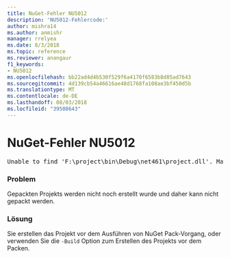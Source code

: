 ```yaml
---
title: NuGet-Fehler NU5012
description: 'NU5012-Fehlercode:'
author: mishra14
ms.author: anmishr
manager: rrelyea
ms.date: 8/3/2018
ms.topic: reference
ms.reviewer: anangaur
f1_keywords:
- NU5012
ms.openlocfilehash: bb22ad4d4b530f529f6a4170f6583b8d85ad7643
ms.sourcegitcommit: 4d139cb54a46616ae48d1768fa108ae3bf450d5b
ms.translationtype: MT
ms.contentlocale: de-DE
ms.lasthandoff: 08/03/2018
ms.locfileid: "39508643"
---
```

# <a name="nuget-error-nu5012"></a>NuGet-Fehler NU5012
<pre>Unable to find 'F:\project\bin\Debug\net461\project.dll'. Make sure the project has been built.</pre>

### <a name="issue"></a>Problem

Gepackten Projekts werden nicht noch erstellt wurde und daher kann nicht gepackt werden.


### <a name="solution"></a>Lösung

Sie erstellen das Projekt vor dem Ausführen von NuGet Pack-Vorgang, oder verwenden Sie die `-Build` Option zum Erstellen des Projekts vor dem Packen.

